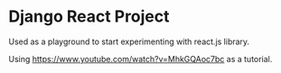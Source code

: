 # Django React Project

Used as a playground to start experimenting with react.js library.

Using https://www.youtube.com/watch?v=MhkGQAoc7bc as a tutorial.